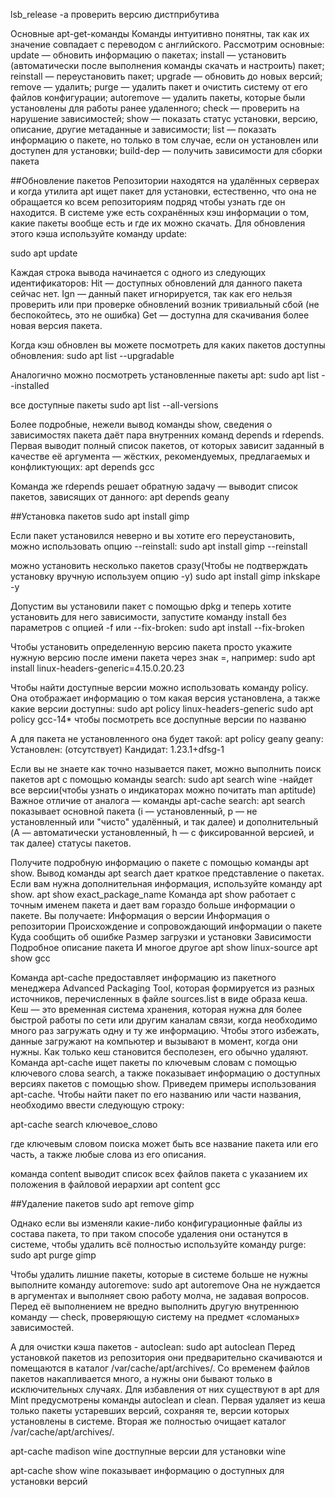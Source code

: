 lsb_release -a проверить версию дистприбутива

[](https://losst.pro/kak-polzovatsya-apt)
[](https://www.alv.me/Utilita-apt-Realizatsiya-dlya-linux-mint/)

Основные apt-get-команды
Команды интуитивно понятны, так как их значение совпадает с переводом с английского. Рассмотрим основные:
    update — обновить информацию о пакетах;
    install — установить (автоматически после выполнения команды скачать и настроить) пакет;
    reinstall — переустановить пакет;
    upgrade — обновить до новых версий;
    remove — удалить;
    purge — удалить пакет и очистить систему от его файлов конфигурации;
    autoremove — удалить пакеты, которые были установлены для работы ранее удаленного;
    check — проверить на нарушение зависимостей;
    show — показать статус установки, версию, описание, другие метаданные и зависимости;
    list — показать информацию о пакете, но только в том случае, если он установлен или доступен для установки;
    build-dep — получить зависимости для сборки пакета

##Обновление пакетов
Репозитории находятся на удалённых серверах и когда утилита apt ищет пакет для установки, естественно, что она не обращается ко всем репозиториям подряд чтобы узнать где он находится. В системе уже есть сохранённых кэш информации о том, какие пакеты вообще есть и где их можно скачать. Для обновления этого кэша используйте команду update:

sudo apt update

Каждая строка вывода начинается с одного из следующих идентификаторов:
    Hit — доступных обновлений для данного пакета сейчас нет.
    Ign — данный пакет игнорируется, так как его нельзя проверить или при проверке обновлений возник тривиальный сбой (не беспокойтесь, это не ошибка)
    Get — доступна для скачивания более новая версия пакета.


Когда кэш обновлен вы можете посмотреть для каких пакетов доступны обновления:
sudo apt list --upgradable

Аналогично можно посмотреть установленные пакеты apt:
sudo apt list --installed

все доступные пакеты
sudo apt list --all-versions

Более подробные, нежели вывод команды show, сведения о зависимостях пакета даёт пара внутренних команд depends и rdepends. Первая выводит полный список пакетов, от которых зависит заданный в качестве её аргумента — жёстких, рекомендуемых, предлагаемых и конфликтующих:
apt depends gcc

Команда же rdepends решает обратную задачу — выводит список пакетов, зависящих от данного:
apt depends geany

##Установка пакетов
sudo apt install gimp

Если пакет установился неверно и вы хотите его переустановить, можно использовать опцию --reinstall:
sudo apt install gimp --reinstall

можно установить несколько пакетов сразу(Чтобы не подтверждать установку вручную используем опцию -y)
sudo apt install gimp inkskape -y

Допустим вы установили пакет с помощью dpkg и теперь хотите установить для него зависимости, запустите команду install без параметров с опцией -f или --fix-broken:
sudo apt install --fix-broken

Чтобы установить определенную версию пакета просто укажите нужную версию после имени пакета через знак =, например:
sudo apt install linux-headers-generic=4.15.0.20.23

Чтобы найти доступные версии можно использовать команду policy. Она отображает информацию о том какая версия установлена, а также какие версии доступны:
sudo apt policy linux-headers-generic
sudo apt policy gcc-14* чтобы посмотреть все доспупные версии по названю

А для пакета не установленного она будет такой:
apt policy geany
geany:
  Установлен: (отсутствует)
  Кандидат:   1.23.1+dfsg-1


Если вы не знаете как точно называется пакет, можно выполнить поиск пакетов apt с помощью команды search:
sudo apt search wine  -найдет все версии(чтобы узнать о индикаторах можно почитать man aptitude)
Важное отличие от аналога — команды apt-cache search: apt search показывает основной пакета (i — установленный, p — не установленный или "чисто" удалённый, и так далее) и дополнительный (A — автоматически установленный, h — с фиксированной версией, и так далее) статусы пакетов.

Получите подробную информацию о пакете с помощью команды apt show.
Вывод команды apt search дает краткое представление о пакетах. Если вам нужна дополнительная информация, используйте команду apt show.
apt show exact_package_name
Команда apt show работает с точным именем пакета и дает вам гораздо больше информации о пакете. Вы получаете:
    Информация о версии
    Информация о репозитории
    Происхождение и сопровождающий информации о пакете
    Куда сообщить об ошибке
    Размер загрузки и установки
    Зависимости
    Подробное описание пакета
    И многое другое
apt show linux-source
apt show gcc

Команда apt-cache предоставляет информацию из пакетного менеджера Advanced Packaging Tool, которая формируется из разных источников, перечисленных в файле sources.list в виде образа кеша. Кеш — это временная система хранения, которая нужна для более быстрой работы по сети или другим каналам связи, когда необходимо много раз загружать одну и ту же информацию. Чтобы этого избежать, данные загружают на компьютер и вызывают в момент, когда они нужны. Как только кеш становится бесполезен, его обычно удаляют. 
Команда apt-cache ищет пакеты по ключевым словам с помощью ключевого слова search, а также показывает информацию о доступных версиях пакетов с помощью show.
Приведем примеры использования apt-cache.
Чтобы найти пакет по его названию или части названия, необходимо ввести следующую строку:

apt-cache search ключевое_слово

где ключевым словом поиска может быть все название пакета или его часть, а также любые слова из его описания.

команда content выводит список всех файлов пакета с указанием их положения в файловой иерархии
apt content gcc

##Удаление пакетов
sudo apt remove gimp

Однако если вы изменяли какие-либо конфигурационные файлы из состава пакета, то при таком способе удаления они останутся в системе, чтобы удалить всё полностью используйте команду purge:
sudo apt purge gimp

Чтобы удалить лишние пакеты, которые в системе больше не нужны выполните команду autoremove:
sudo apt autoremove
Она не нуждается в аргументах и выполняет свою работу молча, не задавая вопросов. Перед её выполнением не вредно выполнить другую внутреннюю команду — check, проверяющую систему на предмет «сломаных» зависимостей.

А для очистки кэша пакетов - autoclean:
sudo apt autoclean
Перед установкой пакетов из репозитория они предварительно скачиваются и помещаются в каталог /var/cache/apt/archives/. Со временем файлов пакетов накапливается много, а нужны они бывают только в исключительных случаях. Для избавления от них существуют в apt для Mint предусмотрены команды autoclean и clean. Первая удаляет из кеша только пакеты устаревших версий, сохраняя те, версии которых установлены в системе. Вторая же полностью очищает каталог /var/cache/apt/archives/.


apt-cache madison wine достпупные версии для установки wine

apt-cache show wine показывает информацию о доступных для установки версий




